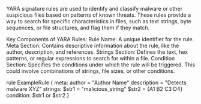 YARA signature rules are used to identify and classify malware or other suspicious files based on patterns of known threats. These rules provide a way to search for specific characteristics in files, such as text strings, byte sequences, or file structures, and flag them if they match.

Key Components of YARA Rules:
Rule Name: A unique identifier for the rule.
Meta Section: Contains descriptive information about the rule, like the author, description, and references.
Strings Section: Defines the text, hex patterns, or regular expressions to search for within a file.
Condition Section: Specifies the conditions under which the rule will be triggered. This could involve combinations of strings, file sizes, or other conditions.

rule ExampleRule {
    meta:
        author = "Author Name"
        description = "Detects malware XYZ"
    strings:
        $str1 = "malicious_string"
        $str2 = {A1 B2 C3 D4}
    condition:
        $str1 or $str2
}
